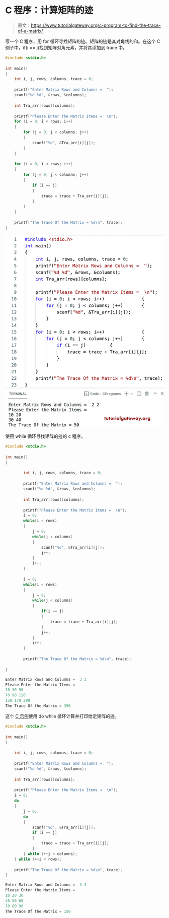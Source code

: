 # C 程序：计算矩阵的迹

> 原文：<https://www.tutorialgateway.org/c-program-to-find-the-trace-of-a-matrix/>

写一个 C 程序，用 for 循环寻找矩阵的迹。矩阵的迹是其对角线的和。在这个 C 例子中，if(i == j)找到矩阵对角元素，并将其添加到 trace 中。

```c
#include <stdio.h>

int main()
{
	int i, j, rows, columns, trace = 0;

	printf("Enter Matrix Rows and Columns =  ");
	scanf("%d %d", &rows, &columns);

	int Tra_arr[rows][columns];

	printf("Please Enter the Matrix Items =  \n");
	for (i = 0; i < rows; i++)
	{
		for (j = 0; j < columns; j++)
		{
			scanf("%d", &Tra_arr[i][j]);
		}
	}

	for (i = 0; i < rows; i++)
	{
		for (j = 0; j < columns; j++)
		{
			if (i == j)
			{
				trace = trace + Tra_arr[i][j];
			}
		}
	}

	printf("The Trace Of the Matrix = %d\n", trace);
}
```

![C Program to Find the Trace of a Matrix](img/3bb6c2a4f1dc5512168c98a58acba747.png)

使用 while 循环寻找矩阵的迹的 c 程序。

```c
#include <stdio.h>

int main()
{

		int i, j, rows, columns, trace = 0;	

		printf("Enter Matrix Rows and Columns =  ");
		scanf("%d %d", &rows, &columns);

		int Tra_arr[rows][columns];

		printf("Please Enter the Matrix Items =  \n");
		i = 0; 
		while(i < rows) 
		{
			j = 0; 
			while(j < columns) 
			{
				scanf("%d", &Tra_arr[i][j]);
				j++;
			}	
			i++;
		}

		i = 0; 
		while(i < rows) 
		{
			j = 0; 
			while(j < columns) 
			{
				if(i == j)
				{
					trace = trace + Tra_arr[i][j];
				}
				j++;
			}	
			i++;
		}

		printf("The Trace Of the Matrix = %d\n", trace);

}
```

```c
Enter Matrix Rows and Columns =  3 3
Please Enter the Matrix Items =  
10 30 50
70 90 120
150 170 290
The Trace Of the Matrix = 390
```

这个 [C 示例](https://www.tutorialgateway.org/c-programming-examples/)使用 do while 循环计算并打印给定矩阵的迹。

```c
#include <stdio.h>

int main()
{

	int i, j, rows, columns, trace = 0;

	printf("Enter Matrix Rows and Columns =  ");
	scanf("%d %d", &rows, &columns);

	int Tra_arr[rows][columns];

	printf("Please Enter the Matrix Items =  \n");
	i = 0;
	do
	{
		j = 0;
		do
		{
			scanf("%d", &Tra_arr[i][j]);
			if (i == j)
			{
				trace = trace + Tra_arr[i][j];
			}
		} while (++j < columns);
	} while (++i < rows);

	printf("The Trace Of the Matrix = %d\n", trace);
}
```

```c
Enter Matrix Rows and Columns =  3 3
Please Enter the Matrix Items =  
10 20 30
40 50 60
70 80 90
The Trace Of the Matrix = 150
```